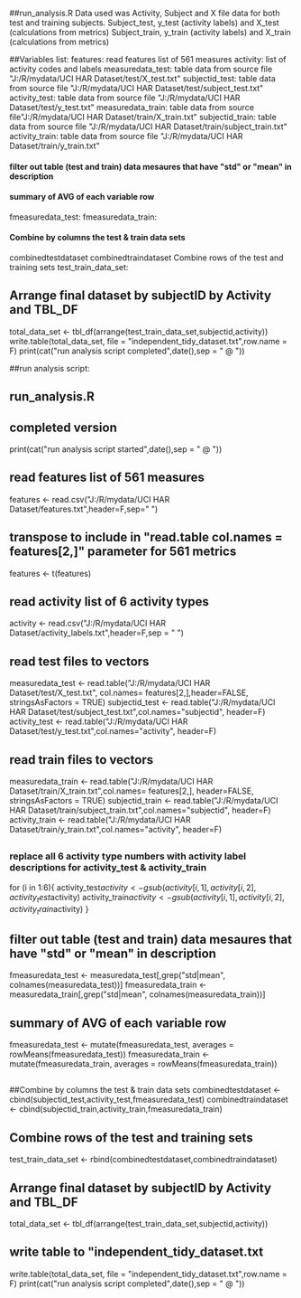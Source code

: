 ##run_analysis.R
Data used was Activity, Subject and X file data for both test and training subjects.
Subject_test, y_test (activity labels) and X_test (calculations from metrics)
Subject_train, y_train (activity labels) and X_train (calculations from metrics)

##Variables list:
features: read features list of 561 measures
activity: list of activity codes and labels
measuredata_test: table data from source file "J:/R/mydata/UCI HAR Dataset/test/X_test.txt"
subjectid_test: table data from source file "J:/R/mydata/UCI HAR Dataset/test/subject_test.txt"
activity_test: table data from source file "J:/R/mydata/UCI HAR Dataset/test/y_test.txt"
measuredata_train: table data from source file"J:/R/mydata/UCI HAR Dataset/train/X_train.txt"
subjectid_train: table data from source file "J:/R/mydata/UCI HAR Dataset/train/subject_train.txt"
activity_train: table data from source file "J:/R/mydata/UCI HAR Dataset/train/y_train.txt"
#### filter out table (test and train) data mesaures that have "std" or "mean" in description
#### summary of AVG of each variable row
fmeasuredata_test:
fmeasuredata_train:
#### Combine by columns the test & train data sets
combinedtestdataset
combinedtraindataset
Combine rows of the test and training sets
test_train_data_set:
## Arrange final dataset by subjectID by Activity and TBL_DF
total_data_set <- tbl_df(arrange(test_train_data_set,subjectid,activity))
write.table(total_data_set, file = "independent_tidy_dataset.txt",row.name = F)
print(cat("run analysis script completed",date(),sep = " @ "))


##run analysis script:
## run_analysis.R
## completed version
print(cat("run analysis script started",date(),sep = " @ "))
##
## read features list of 561 measures
features <- read.csv("J:/R/mydata/UCI HAR Dataset/features.txt",header=F,sep=" ")
## transpose to include in "read.table col.names = features[2,]" parameter for 561 metrics
features <- t(features)
##
##
## read activity list of 6 activity types
activity <- read.csv("J:/R/mydata/UCI HAR Dataset/activity_labels.txt",header=F,sep = " ")
##
##
## read test files to vectors
measuredata_test <- read.table("J:/R/mydata/UCI HAR Dataset/test/X_test.txt", col.names= features[2,],header=FALSE, stringsAsFactors = TRUE)
subjectid_test <- read.table("J:/R/mydata/UCI HAR Dataset/test/subject_test.txt",col.names="subjectid", header=F)
activity_test <- read.table("J:/R/mydata/UCI HAR Dataset/test/y_test.txt",col.names="activity", header=F)
##
##
## read train files to vectors
measuredata_train <- read.table("J:/R/mydata/UCI HAR Dataset/train/X_train.txt",col.names= features[2,], header=FALSE, stringsAsFactors = TRUE)
subjectid_train <- read.table("J:/R/mydata/UCI HAR Dataset/train/subject_train.txt",col.names="subjectid", header=F)
activity_train <- read.table("J:/R/mydata/UCI HAR Dataset/train/y_train.txt",col.names="activity", header=F)
##
##
### replace all 6 activity type numbers with activity label descriptions for activity_test & activity_train
for (i in 1:6){
activity_test$activity <- gsub(activity[i,1],activity[i,2],activity_test$activity)
activity_train$activity <- gsub(activity[i,1],activity[i,2],activity_train$activity)
}
##
##
## filter out table (test and train) data mesaures that have "std" or "mean" in description
fmeasuredata_test <- measuredata_test[,grep("std|mean", colnames(measuredata_test))]
fmeasuredata_train <- measuredata_train[,grep("std|mean", colnames(measuredata_train))]
##
##
## summary of AVG of each variable row
fmeasuredata_test <- mutate(fmeasuredata_test, averages = rowMeans(fmeasuredata_test))
fmeasuredata_train <- mutate(fmeasuredata_train, averages = rowMeans(fmeasuredata_train))
##
##Combine by columns the test & train data sets
combinedtestdataset <- cbind(subjectid_test,activity_test,fmeasuredata_test)
combinedtraindataset <- cbind(subjectid_train,activity_train,fmeasuredata_train)
##
##
## Combine rows of the test and training sets
test_train_data_set <- rbind(combinedtestdataset,combinedtraindataset)
##
##
## Arrange final dataset by subjectID by Activity and TBL_DF
total_data_set <- tbl_df(arrange(test_train_data_set,subjectid,activity))
## write table to "independent_tidy_dataset.txt
write.table(total_data_set, file = "independent_tidy_dataset.txt",row.name = F)
print(cat("run analysis script completed",date(),sep = " @ "))
